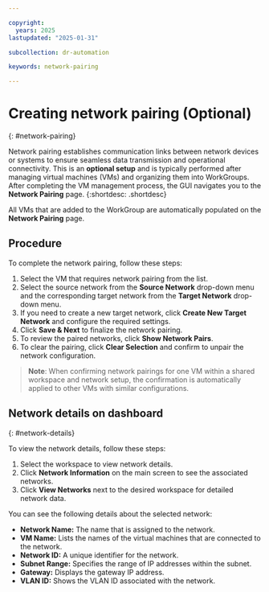 ```yaml
---

copyright:
  years: 2025
lastupdated: "2025-01-31"

subcollection: dr-automation

keywords: network-pairing

---
```


# Creating network pairing (Optional)
{: #network-pairing}

Network pairing establishes communication links between network devices or systems to ensure seamless data transmission and operational connectivity. This is an **optional setup** and is typically performed after managing virtual machines (VMs) and organizing them into WorkGroups. After completing the VM management process, the GUI navigates you to the **Network Pairing** page.
{:shortdesc: .shortdesc}

All VMs that are added to the WorkGroup are automatically populated on the **Network Pairing** page.

## Procedure

To complete the network pairing, follow these steps:

1. Select the VM that requires network pairing from the list.
2. Select the source network from the **Source Network** drop-down menu and the corresponding target network from the **Target Network** drop-down menu.
3. If you need to create a new target network, click **Create New Target Network** and configure the required settings.
4. Click **Save & Next** to finalize the network pairing.
5. To review the paired networks, click **Show Network Pairs**.
6. To clear the pairing, click **Clear Selection** and confirm to unpair the network configuration.

> **Note**: When confirming network pairings for one VM within a shared workspace and network setup, the confirmation is automatically applied to other VMs with similar configurations.

## Network details on dashboard
{: #network-details}

To view the network details, follow these steps:

1. Select the workspace to view network details.
2. Click **Network Information** on the main screen to see the associated networks.
3. Click **View Networks** next to the desired workspace for detailed network data.

You can see the following details about the selected network:

- **Network Name:** The name that is assigned to the network.
- **VM Name:** Lists the names of the virtual machines that are connected to the network.
- **Network ID:** A unique identifier for the network.
- **Subnet Range:** Specifies the range of IP addresses within the subnet.
- **Gateway:** Displays the gateway IP address.
- **VLAN ID:** Shows the VLAN ID associated with the network.
